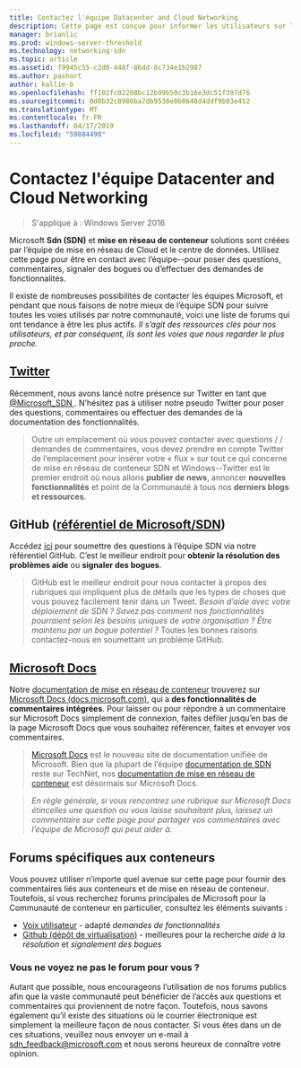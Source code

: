 ```yaml
---
title: Contactez l'équipe Datacenter and Cloud Networking
description: Cette page est conçue pour informer les utilisateurs sur les meilleures méthodes pour atteindre l’équipe SDN dans différents contextes.
manager: brianlic
ms.prod: windows-server-threshold
ms.technology: networking-sdn
ms.topic: article
ms.assetid: f9945c55-c2d0-448f-86dd-8c734e1b2987
ms.author: pashort
author: kallie-b
ms.openlocfilehash: ff102fc02208bc12b99b50c3b16e3dc51f397d76
ms.sourcegitcommit: 0d0b32c8986ba7db9536e0b8648d4ddf9b03e452
ms.translationtype: MT
ms.contentlocale: fr-FR
ms.lasthandoff: 04/17/2019
ms.locfileid: "59884490"
---
```

# <a name="contact-the-datacenter-and-cloud-networking-team"></a>Contactez l'équipe Datacenter and Cloud Networking

> S'applique à : Windows Server 2016

Microsoft **Sdn \(SDN\)**  et **mise en réseau de conteneur** solutions sont créées par l’équipe de mise en réseau de Cloud et le centre de données. Utilisez cette page pour être en contact avec l’équipe--pour poser des questions, commentaires, signaler des bogues ou d’effectuer des demandes de fonctionnalités.

Il existe de nombreuses possibilités de contacter les équipes Microsoft, et pendant que nous faisons de notre mieux de l’équipe SDN pour suivre toutes les voies utilisés par notre communauté, voici une liste de forums qui ont tendance à être les plus actifs. *Il s’agit des ressources clés pour nos utilisateurs, et par conséquent, ils sont les voies que nous regarder le plus proche.*

## <a name="twitterhttpstwittercommicrosoftsdn"></a>[Twitter](https://twitter.com/Microsoft_SDN)

Récemment, nous avons lancé notre présence sur Twitter en tant que [ @Microsoft_SDN ](https://twitter.com/Microsoft_SDN). N’hésitez pas à utiliser notre pseudo Twitter pour poser des questions, commentaires ou effectuer des demandes de la documentation des fonctionnalités.
> Outre un emplacement où vous pouvez contacter avec questions / / demandes de commentaires, vous devez prendre en compte Twitter de l’emplacement pour insérer votre « flux » sur tout ce qui concerne de mise en réseau de conteneur SDN et Windows--Twitter est le premier endroit où nous allons **publier de news**, annoncer **nouvelles fonctionnalités** et point de la Communauté à tous nos **derniers blogs et ressources**.

## <a name="github-microsoftsdn-repohttpsgithubcommicrosoftsdnissues"></a>GitHub ([référentiel de Microsoft/SDN](https://github.com/Microsoft/SDN/issues))
Accédez [ici](https://github.com/Microsoft/SDN/issues) pour soumettre des questions à l’équipe SDN via notre référentiel GitHub. C’est le meilleur endroit pour **obtenir la résolution des problèmes aide** ou **signaler des bogues**.

> GitHub est le meilleur endroit pour nous contacter à propos des rubriques qui impliquent plus de détails que les types de choses que vous pouvez facilement tenir dans un Tweet. *Besoin d’aide avec votre déploiement de SDN ? Savez pas comment nos fonctionnalités pourraient selon les besoins uniques de votre organisation ? Être maintenu par un bogue potentiel ?* Toutes les bonnes raisons contactez-nous en soumettant un problème GitHub.

## <a name="microsoft-docshttpsdocsmicrosoftcom"></a>[Microsoft Docs](https://docs.microsoft.com/)
Notre [documentation de mise en réseau de conteneur](https://docs.microsoft.com/virtualization/windowscontainers/manage-containers/container-networking) trouverez sur [Microsoft Docs (docs.microsoft.com)](https://docs.microsoft.com/), qui a **des fonctionnalités de commentaires intégrées**. Pour laisser ou pour répondre à un commentaire sur Microsoft Docs simplement de connexion, faites défiler jusqu’en bas de la page Microsoft Docs que vous souhaitez référencer, faites et envoyer vos commentaires.

> [Microsoft Docs](https://docs.microsoft.com/) est le nouveau site de documentation unifiée de Microsoft. Bien que la plupart de l’équipe [documentation de SDN](https://technet.microsoft.com/windows-server-docs/networking/sdn/software-defined-networking) reste sur TechNet, nos [documentation de mise en réseau de conteneur](https://docs.microsoft.com/virtualization/windowscontainers/manage-containers/container-networking) est désormais sur Microsoft Docs.

>*En règle générale, si vous rencontrez une rubrique sur Microsoft Docs étincelles une question ou vous laisse souhaitant plus, laissez un commentaire sur cette page pour partager vos commentaires avec l’équipe de Microsoft qui peut aider à.*

## <a name="container-specific-forums"></a>Forums spécifiques aux conteneurs
Vous pouvez utiliser n’importe quel avenue sur cette page pour fournir des commentaires liés aux conteneurs et de mise en réseau de conteneur. Toutefois, si vous recherchez forums principales de Microsoft pour la Communauté de conteneur en particulier, consultez les éléments suivants :
- [Voix utilisateur](https://windowsserver.uservoice.com/forums/304624-containers) - adapté *demandes de fonctionnalités*
- [Github (dépôt de virtualisation)](https://github.com/Microsoft/Virtualization-Documentation) - meilleures pour la recherche *aide à la résolution* et *signalement des bogues*

### <a name="not-seeing-the-forum-for-you"></a>Vous ne voyez ne pas le forum pour vous ? 
Autant que possible, nous encourageons l’utilisation de nos forums publics afin que la vaste communauté peut bénéficier de l’accès aux questions et commentaires qui proviennent de notre façon. Toutefois, nous savons également qu’il existe des situations où le courrier électronique est simplement la meilleure façon de nous contacter. Si vous êtes dans un de ces situations, veuillez nous envoyer un e-mail à sdn_feedback@microsoft.com et nous serons heureux de connaître votre opinion.
